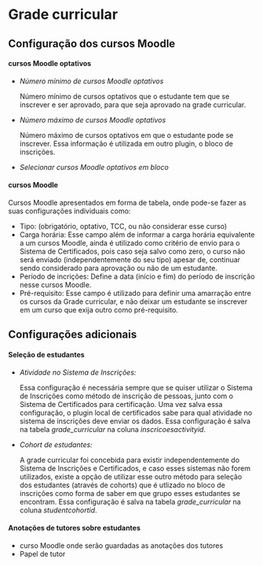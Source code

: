 <h1><strong>Grade curricular</strong></h1>

<h2>Configuração dos cursos Moodle</h2>

<h4><strong><p>cursos Moodle optativos</p></strong></h4>
<ul>
	<li><i>Número mínimo de cursos Moodle optativos</i>
		<p>Número mínimo de cursos optativos que o estudante tem que se inscrever e ser aprovado, para que seja aprovado na grade curricular.</p>
	</li>
	<li><i>Número máximo de cursos Moodle optativos</i>
	    <p>Número máximo de cursos optativos em que o estudante pode se inscrever. Essa informação é utilizada em outro plugin, o bloco de inscrições.</p>
	</li>
	<li><i>Selecionar cursos Moodle optativos em bloco</i>
	</li>	
</ul>

<h4><strong><p>cursos Moodle</p></strong></h4>
<p>Cursos Moodle apresentados em forma de tabela, onde pode-se fazer as suas configurações individuais como:
	<ul>
		<li>Tipo: (obrigatório, optativo, TCC, ou não considerar esse curso)</li>
		<li>Carga horária: Esse campo além de informar a carga horária equivalente a um cursos Moodle, ainda é utilizado como critério de envio para o Sistema de Certificados, pois caso seja salvo como zero, o curso não será enviado (independentemente do seu tipo) apesar de, continuar sendo considerado para aprovação ou não de um estudante.</li>
		<li>Período de incrições: Define a data (início e fim) do período de inscrição nesse cursos Moodle.</li>
		<li>Pré-requisito: Esse campo é utilizado para definir uma amarração entre os cursos da Grade curricular, e não deixar um estudante se inscrever em um curso que exija outro como pré-requisito.</li>
	</ul>
</p>

<h2>Configurações adicionais</h2>

<h4><strong><p>Seleção de estudantes</p></strong></h4>

<ul> 
	<li><i>Atividade no Sistema de Inscrições:</i> 
	    <p>Essa configuração é necessária sempre que se quiser utilizar o Sistema de Inscrições como método de inscrição de pessoas, junto com o Sistema de Certificados para certificação. Uma vez salva essa configuração, o plugin local de certificados sabe para qual atividade no sistema de inscrições deve enviar os dados. Essa configuração é salva na tabela <i>grade_curricular</i> na coluna <i>inscricoesactivityid</i>.</p> 
	</li>
	<li><i>Cohort de estudantes:</i>
		<p>A grade curricular foi concebida para existir independentemente do Sistema de Inscrições e Certificados, e caso esses sistemas não forem utilizados, existe a opção de utilizar esse outro método para seleção dos estudantes (através de cohorts) que é utlizado no bloco de inscrições como forma de saber em que grupo esses estudantes se encontram. Essa configuração é salva na tabela <i>grade_curricular</i> na coluna <i>studentcohortid</i>.</p> 
	</li>
</ul>

<h4><strong><p>Anotações de tutores sobre estudantes</p></strong></h4>

<ul>
	<li>curso Moodle onde serão guardadas as anotações dos tutores</li>
	<li>Papel de tutor</li>
</ul>